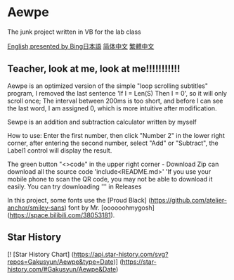 # Aewpe
The junk project written in VB for the lab class

[English,presented by Bing](README_EN.md)[日本語](README_JP.md) [简体中文](README.md) [繁體中文](README_TC.md)
## Teacher, look at me, look at me!!!!!!!!!!!
 Aewpe is an optimized version of the simple "loop scrolling subtitles" program, I removed the last sentence 'If I = Len(S) Then I = 0', so it will only scroll once; The interval between 200ms is too short, and before I can see the last word, I am assigned 0, which is more intuitive after modification.

Sewpe is an addition and subtraction calculator written by myself
 
How to use: Enter the first number, then click "Number 2" in the lower right corner, after entering the second number, select "Add" or "Subtract", the Label1 control will display the result.
 
The green button "<>code" in the upper right corner - Download Zip can download all the source code 'include<README.md>' 'If you use your mobile phone to scan the QR code, you may not be able to download it easily. You can try downloading ''' in Releases
 
In this project, some fonts use the [Proud Black] (https://github.com/atelier-anchor/smiley-sans) font by Mr. [oooooohmygosh] (https://space.bilibili.com/38053181).
## Star History
[! [Star History Chart] (https://api.star-history.com/svg?repos=Gakusyun/Aewpe&type=Date)] (https://star-history.com/#Gakusyun/Aewpe&Date)
